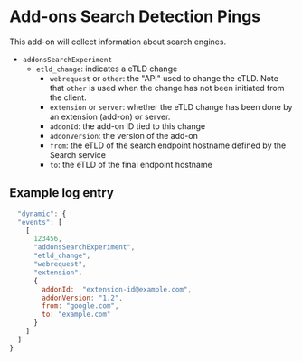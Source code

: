 # Add-ons Search Detection Pings

This add-on will collect information about search engines.

- `addonsSearchExperiment`
  - `etld_change`: indicates a eTLD change
    - `webrequest` or `other`: the "API" used to change the eTLD. Note that `other` is used when the change has not been initiated from the client.
    - `extension` or `server`: whether the eTLD change has been done by an extension (add-on) or server.
    - `addonId`: the add-on ID tied to this change
    - `addonVersion`: the version of the add-on
    - `from`: the eTLD of the search endpoint hostname defined by the Search service
    - `to`: the eTLD of the final endpoint hostname

## Example log entry

```js
  "dynamic": {
  "events": [
    [
      123456,
      "addonsSearchExperiment",
      "etld_change",
      "webrequest",
      "extension",
      {
        addonId:  "extension-id@example.com",
        addonVersion: "1.2",
        from: "google.com",
        to: "example.com"
      }
    ]
  ]
}
```
